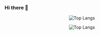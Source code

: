 ### Hi there 👋

<!--
**ppassong/ppassong** is a ✨ _special_ ✨ repository because its `README.md` (this file) appears on your GitHub profile.

Here are some ideas to get you started:

- 🔭 I’m currently working on ...
- 🌱 I’m currently learning ...
- 👯 I’m looking to collaborate on ...
- 🤔 I’m looking for help with ...
- 💬 Ask me about ...
- 📫 How to reach me: ...
- 😄 Pronouns: ...
- ⚡ Fun fact: ...
-->

<div align="center">
  
<!--GitHub stats-->
<!-- ![ppassong's GitHub stats](https://github-readme-stats.vercel.app/api?username=ppassong&show_icons=true&theme=tokyonight) -->

<!--Most Used Languages-->
![Top Langs](https://github-readme-stats.vercel.app/api/top-langs/?username=ppassong&layout=compact&theme=tokyonight)

![Top Langs](https://github-readme-stats.vercel.app/api/top-langs/?username=ppassong&layout=pie&theme=tokyonight)
</div>

